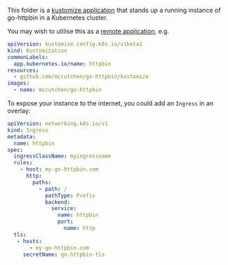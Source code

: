 This folder is a [kustomize application](https://kubectl.docs.kubernetes.io/references/kustomize/glossary/#application) that stands up a running instance of go-httpbin in a Kubernetes cluster.

You may wish to utilise this as a [remote application](https://kubectl.docs.kubernetes.io/references/kustomize/kustomization/resource/), e.g.

```yaml
apiVersion: kustomize.config.k8s.io/v1beta1
kind: Kustomization
commonLabels:
  app.kubernetes.io/name: httpbin
resources:
  - github.com/mccutchen/go-httpbin/kustomize
images:
  - name: mccutchen/go-httpbin
```

To expose your instance to the internet, you could add an `Ingress` in an overlay:
```yaml
apiVersion: networking.k8s.io/v1
kind: Ingress
metadata:
  name: httpbin
spec:
  ingressClassName: myingressname
  rules:
    - host: my-go-httpbin.com
      http:
        paths:
          - path: /
            pathType: Prefix
            backend:
              service:
                name: httpbin
                port:
                  name: http
  tls:
   - hosts:
       - my-go-httpbin.com
     secretName: go-httpbin-tls
```
